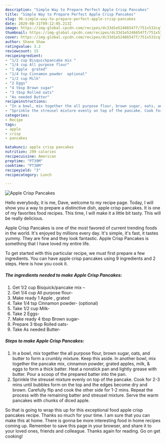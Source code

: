 ```yaml
---
description: "Simple Way to Prepare Perfect Apple Crisp Pancakes"
title: "Simple Way to Prepare Perfect Apple Crisp Pancakes"
slug: 96-simple-way-to-prepare-perfect-apple-crisp-pancakes
date: 2020-08-31T09:12:05.213Z
image: https://img-global.cpcdn.com/recipes/dc33d1e52466547f/751x532cq70/apple-crisp-pancakes-recipe-main-photo.jpg
thumbnail: https://img-global.cpcdn.com/recipes/dc33d1e52466547f/751x532cq70/apple-crisp-pancakes-recipe-main-photo.jpg
cover: https://img-global.cpcdn.com/recipes/dc33d1e52466547f/751x532cq70/apple-crisp-pancakes-recipe-main-photo.jpg
author: Shane Shaw
ratingvalue: 3.2
reviewcount: 15
recipeingredient:
- "1/2 cup Bisquickpancake mix "
- "1/4 cup All purpose flour"
- "1 Apple  grated"
- "1/4 tsp Cinnamon powder  optional"
- "1/2 cup Milk"
- "2 Eggs"
- "4 tbsp Brown sugar"
- "3 tbsp Rolled oats"
- "As needed Butter"
recipeinstructions:
- "In a bowl, mix together the all purpose flour, brown sugar, oats, and butter to form a crumbly mixture. Keep this aside. In another bowl, mix together the pancake mix, cinnamon powder, grated apples, milk, &amp; eggs to form a thick batter. Heat a nonstick pan and lightly grease with butter. Pour a scoop of the prepared batter into the pan."
- "Sprinkle the streusel mixture evenly on top of the pancake. Cook for 2-3 mins until bubbles form on the top and the edges become dry and brown. Carefully flip and cook the other side for 1-2 mins. Repeat the process with the remaining batter and streusel mixture. Serve the warm pancakes with chunks of diced apple."
categories:
- Recipe
tags:
- apple
- crisp
- pancakes

katakunci: apple crisp pancakes 
nutrition: 299 calories
recipecuisine: American
preptime: "PT39M"
cooktime: "PT30M"
recipeyield: "3"
recipecategory: Lunch

---
```



![Apple Crisp Pancakes](https://img-global.cpcdn.com/recipes/dc33d1e52466547f/751x532cq70/apple-crisp-pancakes-recipe-main-photo.jpg)

Hello everybody, it is me, Dave, welcome to my recipe page. Today, I will show you a way to prepare a distinctive dish, apple crisp pancakes. It is one of my favorites food recipes. This time, I will make it a little bit tasty. This will be really delicious.

Apple Crisp Pancakes is one of the most favored of current trending foods in the world. It's enjoyed by millions every day. It's simple, it's fast, it tastes yummy. They are fine and they look fantastic. Apple Crisp Pancakes is something that I have loved my entire life.




To get started with this particular recipe, we must first prepare a few ingredients. You can have apple crisp pancakes using 9 ingredients and 2 steps. Here is how you cook it.

##### The ingredients needed to make Apple Crisp Pancakes:

1. Get 1/2 cup Bisquick/pancake mix –
1. Get 1/4 cup All purpose flour-
1. Make ready 1 Apple , grated
1. Take 1/4 tsp Cinnamon powder-  (optional)
1. Take 1/2 cup Milk-
1. Take 2 Eggs-
1. Make ready 4 tbsp Brown sugar-
1. Prepare 3 tbsp Rolled oats-
1. Take As needed Butter-




##### Steps to make Apple Crisp Pancakes:

1. In a bowl, mix together the all purpose flour, brown sugar, oats, and butter to form a crumbly mixture. Keep this aside. In another bowl, mix together the pancake mix, cinnamon powder, grated apples, milk, &amp; eggs to form a thick batter. Heat a nonstick pan and lightly grease with butter. Pour a scoop of the prepared batter into the pan.
1. Sprinkle the streusel mixture evenly on top of the pancake. Cook for 2-3 mins until bubbles form on the top and the edges become dry and brown. Carefully flip and cook the other side for 1-2 mins. Repeat the process with the remaining batter and streusel mixture. Serve the warm pancakes with chunks of diced apple.




So that is going to wrap this up for this exceptional food apple crisp pancakes recipe. Thanks so much for your time. I am sure that you can make this at home. There is gonna be more interesting food in home recipes coming up. Remember to save this page in your browser, and share it to your loved ones, friends and colleague. Thanks again for reading. Go on get cooking!
